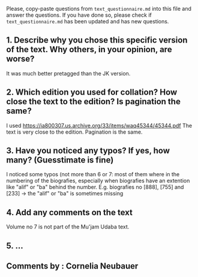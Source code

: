 

Please, copy-paste questions from `text_questionnaire.md` into this file and answer the questions.
If you have done so, please check if `text_questionnaire.md` has been updated and has new questions.

## 1. Describe why you chose this specific version of the text. Why others, in your opinion, are worse?

It was much better pretagged than the JK version.

## 2. Which edition you used for collation? How close the text to the edition? Is pagination the same?

I used https://ia800307.us.archive.org/33/items/waq45344/45344.pdf
The text is very close to the edition. Pagination is the same.

## 3. Have you noticed any typos? If yes, how many? (Guesstimate is fine)

I noticed some typos (not more than 6 or 7: most of them where in the numbering of the biografies, especially when biografies have an extention like "alif" or "ba" behind the number. E.g. biografies no [888], [755] and [233] -> the "alif" or "ba" is sometimes missing


## 4. Add any comments on the text

Volume no 7 is not part of the Mu'jam Udaba text.

## 5. ...

## Comments by : Cornelia Neubauer